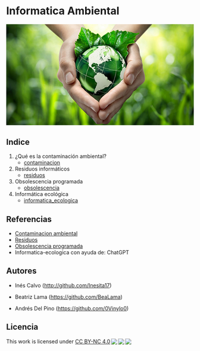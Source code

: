 # Informatica Ambiental
![Portada](img/portada.jpg)
## Indice

1. ¿Qué es la contaminación ambiental?
    - [contaminacion](contenido/contaminacion.md)
2. Residuos informáticos
    - [residuos](contenido/residuos.md)
3. Obsolescencia programada 
    - [obsolescencia](contenido/obsolescencia.md)
4. Informática ecológica
    - [informatica_ecologica](contenido/informatica_ecologica.md)

## Referencias

- [Contaminacion ambiental](http://www.lineaverdehuelva.com/lv/consejos-ambientales/contaminantes/Que-es-la-contaminacion-ambiental.asp)
- [Residuos](https://www.fundacionaquae.org/wiki/residuos-electronicos-que-son-y-que-hacer-con-ellos/)
- [Obsolescencia programada](https://www.iberdrola.com/sostenibilidad/obsolescencia-programada)
- Informatica-ecologica con ayuda de: ChatGPT

## Autores

- Inés Calvo (http://github.com/Inesita17)

- Beatriz Lama (https://github.com/BeaLama)

- Andrés Del Pino (https://github.com/0Vinylo0)

## Licencia
<p xmlns:cc="http://creativecommons.org/ns#" >This work is licensed under <a href="http://creativecommons.org/licenses/by-nc/4.0/?ref=chooser-v1" target="_blank" rel="license noopener noreferrer" style="display:inline-block;">CC BY-NC 4.0<img style="height:22px!important;margin-left:3px;vertical-align:text-bottom;" src="https://mirrors.creativecommons.org/presskit/icons/cc.svg?ref=chooser-v1"><img style="height:22px!important;margin-left:3px;vertical-align:text-bottom;" src="https://mirrors.creativecommons.org/presskit/icons/by.svg?ref=chooser-v1"><img style="height:22px!important;margin-left:3px;vertical-align:text-bottom;" src="https://mirrors.creativecommons.org/presskit/icons/nc.svg?ref=chooser-v1"></a></p>
